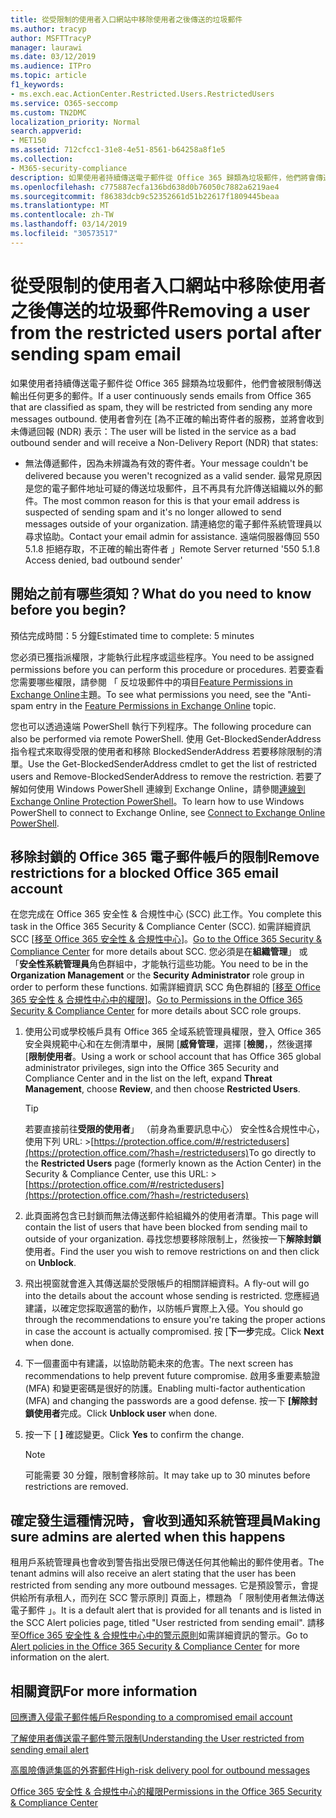 ```yaml
---
title: 從受限制的使用者入口網站中移除使用者之後傳送的垃圾郵件
ms.author: tracyp
author: MSFTTracyP
manager: laurawi
ms.date: 03/12/2019
ms.audience: ITPro
ms.topic: article
f1_keywords:
- ms.exch.eac.ActionCenter.Restricted.Users.RestrictedUsers
ms.service: O365-seccomp
ms.custom: TN2DMC
localization_priority: Normal
search.appverid:
- MET150
ms.assetid: 712cfcc1-31e8-4e51-8561-b64258a8f1e5
ms.collection:
- M365-security-compliance
description: 如果使用者持續傳送電子郵件從 Office 365 歸類為垃圾郵件，他們將會傳送任何更多的郵件限制。
ms.openlocfilehash: c775887ecfa136bd638d0b76050c7882a6219ae4
ms.sourcegitcommit: f86383dcb9c52352661d51b22617f1809445beaa
ms.translationtype: MT
ms.contentlocale: zh-TW
ms.lasthandoff: 03/14/2019
ms.locfileid: "30573517"
---
```

# <a name="removing-a-user-from-the-restricted-users-portal-after-sending-spam-email"></a><span data-ttu-id="a7b96-103">從受限制的使用者入口網站中移除使用者之後傳送的垃圾郵件</span><span class="sxs-lookup"><span data-stu-id="a7b96-103">Removing a user from the restricted users portal after sending spam email</span></span>

<span data-ttu-id="a7b96-104">如果使用者持續傳送電子郵件從 Office 365 歸類為垃圾郵件，他們會被限制傳送輸出任何更多的郵件。</span><span class="sxs-lookup"><span data-stu-id="a7b96-104">If a user continuously sends emails from Office 365 that are classified as spam, they will be restricted from sending any more messages outbound.</span></span> <span data-ttu-id="a7b96-105">使用者會列在 [為不正確的輸出寄件者的服務，並將會收到未傳遞回報 (NDR) 表示：</span><span class="sxs-lookup"><span data-stu-id="a7b96-105">The user will be listed in the service as a bad outbound sender and will receive a Non-Delivery Report (NDR) that states:</span></span>

- <span data-ttu-id="a7b96-106">無法傳遞郵件，因為未辨識為有效的寄件者。</span><span class="sxs-lookup"><span data-stu-id="a7b96-106">Your message couldn't be delivered because you weren't recognized as a valid sender.</span></span> <span data-ttu-id="a7b96-107">最常見原因是您的電子郵件地址可疑的傳送垃圾郵件，且不再具有允許傳送組織以外的郵件。</span><span class="sxs-lookup"><span data-stu-id="a7b96-107">The most common reason for this is that your email address is suspected of sending spam and it's no longer allowed to send messages outside of your organization.</span></span> <span data-ttu-id="a7b96-108">請連絡您的電子郵件系統管理員以尋求協助。</span><span class="sxs-lookup"><span data-stu-id="a7b96-108">Contact your email admin for assistance.</span></span> <span data-ttu-id="a7b96-109">遠端伺服器傳回 550 5.1.8 拒絕存取，不正確的輸出寄件者 」</span><span class="sxs-lookup"><span data-stu-id="a7b96-109">Remote Server returned '550 5.1.8 Access denied, bad outbound sender'</span></span>

## <a name="what-do-you-need-to-know-before-you-begin"></a><span data-ttu-id="a7b96-110">開始之前有哪些須知？</span><span class="sxs-lookup"><span data-stu-id="a7b96-110">What do you need to know before you begin?</span></span>
<span data-ttu-id="a7b96-111"><a name="sectionSection0"> </a></span><span class="sxs-lookup"><span data-stu-id="a7b96-111"></span></span>

<span data-ttu-id="a7b96-112">預估完成時間：5 分鐘</span><span class="sxs-lookup"><span data-stu-id="a7b96-112">Estimated time to complete: 5 minutes</span></span>
  
<span data-ttu-id="a7b96-113">您必須已獲指派權限，才能執行此程序或這些程序。</span><span class="sxs-lookup"><span data-stu-id="a7b96-113">You need to be assigned permissions before you can perform this procedure or procedures.</span></span> <span data-ttu-id="a7b96-114">若要查看您需要哪些權限，請參閱 「 反垃圾郵件中的項目[Feature Permissions in Exchange Online](http://technet.microsoft.com/library/15073ce1-0917-403b-8839-02a2ebc96e16.aspx)主題。</span><span class="sxs-lookup"><span data-stu-id="a7b96-114">To see what permissions you need, see the "Anti-spam entry in the [Feature Permissions in Exchange Online](http://technet.microsoft.com/library/15073ce1-0917-403b-8839-02a2ebc96e16.aspx) topic.</span></span>

<span data-ttu-id="a7b96-115">您也可以透過遠端 PowerShell 執行下列程序。</span><span class="sxs-lookup"><span data-stu-id="a7b96-115">The following procedure can also be performed via remote PowerShell.</span></span> <span data-ttu-id="a7b96-116">使用 Get-BlockedSenderAddress 指令程式來取得受限的使用者和移除 BlockedSenderAddress 若要移除限制的清單。</span><span class="sxs-lookup"><span data-stu-id="a7b96-116">Use the Get-BlockedSenderAddress cmdlet to get the list of restricted users and Remove-BlockedSenderAddress to remove the restriction.</span></span> <span data-ttu-id="a7b96-117">若要了解如何使用 Windows PowerShell 連線到 Exchange Online，請參閱[連線到 Exchange Online Protection PowerShell](https://go.microsoft.com/fwlink/p/?linkid=396554)。</span><span class="sxs-lookup"><span data-stu-id="a7b96-117">To learn how to use Windows PowerShell to connect to Exchange Online, see [Connect to Exchange Online PowerShell](https://go.microsoft.com/fwlink/p/?linkid=396554).</span></span>

## <a name="remove-restrictions-for-a-blocked-office-365-email-account"></a><span data-ttu-id="a7b96-118">移除封鎖的 Office 365 電子郵件帳戶的限制</span><span class="sxs-lookup"><span data-stu-id="a7b96-118">Remove restrictions for a blocked Office 365 email account</span></span>

<span data-ttu-id="a7b96-119">在您完成在 Office 365 安全性 & 合規性中心 (SCC) 此工作。</span><span class="sxs-lookup"><span data-stu-id="a7b96-119">You complete this task in the Office 365 Security & Compliance Center (SCC).</span></span> <span data-ttu-id="a7b96-120">如需詳細資訊 SCC [[移至 Office 365 安全性 & 合規性中心](go-to-the-securitycompliance-center.md)]。</span><span class="sxs-lookup"><span data-stu-id="a7b96-120">[Go to the Office 365 Security & Compliance Center](go-to-the-securitycompliance-center.md) for more details about SCC.</span></span> <span data-ttu-id="a7b96-121">您必須是在**組織管理**」 或 「**安全性系統管理員**角色群組中，才能執行這些功能。</span><span class="sxs-lookup"><span data-stu-id="a7b96-121">You need to be in the **Organization Management** or the **Security Administrator** role group in order to perform these functions.</span></span> <span data-ttu-id="a7b96-122">如需詳細資訊 SCC 角色群組的 [[移至 Office 365 安全性 & 合規性中心中的權限](permissions-in-the-security-and-compliance-center.md)]。</span><span class="sxs-lookup"><span data-stu-id="a7b96-122">[Go to Permissions in the Office 365 Security & Compliance Center](permissions-in-the-security-and-compliance-center.md) for more details about SCC role groups.</span></span>

1. <span data-ttu-id="a7b96-123">使用公司或學校帳戶具有 Office 365 全域系統管理員權限，登入 Office 365 安全與規範中心和在左側清單中，展開 [**威脅管理**，選擇 [**檢閱**，，然後選擇 [**限制使用者**。</span><span class="sxs-lookup"><span data-stu-id="a7b96-123">Using a work or school account that has Office 365 global administrator privileges, sign into the Office 365 Security and Compliance Center and in the list on the left, expand **Threat Management**, choose **Review**, and then choose **Restricted Users**.</span></span>
    
    > [!TIP]
    > <span data-ttu-id="a7b96-124">若要直接前往**受限的使用者**」 （前身為重要訊息中心） 安全性&amp;合規性中心，使用下列 URL: >[https://protection.office.com/#/restrictedusers](https://protection.office.com/?hash=/restrictedusers)</span><span class="sxs-lookup"><span data-stu-id="a7b96-124">To go directly to the **Restricted Users** page (formerly known as the Action Center) in the Security &amp; Compliance Center, use this URL: > [https://protection.office.com/#/restrictedusers](https://protection.office.com/?hash=/restrictedusers)</span></span>

2. <span data-ttu-id="a7b96-125">此頁面將包含已封鎖而無法傳送郵件給組織外的使用者清單。</span><span class="sxs-lookup"><span data-stu-id="a7b96-125">This page will contain the list of users that have been blocked from sending mail to outside of your organization.</span></span>  <span data-ttu-id="a7b96-126">尋找您想要移除限制上，然後按一下**解除封鎖**使用者。</span><span class="sxs-lookup"><span data-stu-id="a7b96-126">Find the user you wish to remove restrictions on and then click on **Unblock**.</span></span>

3. <span data-ttu-id="a7b96-127">飛出視窗就會進入其傳送屬於受限帳戶的相關詳細資料。</span><span class="sxs-lookup"><span data-stu-id="a7b96-127">A fly-out will go into the details about the account whose sending is restricted.</span></span> <span data-ttu-id="a7b96-128">您應經過建議，以確定您採取適當的動作，以防帳戶實際上入侵。</span><span class="sxs-lookup"><span data-stu-id="a7b96-128">You should go through the recommendations to ensure you're taking the proper actions in case the account is actually compromised.</span></span> <span data-ttu-id="a7b96-129">按 [**下一步**完成。</span><span class="sxs-lookup"><span data-stu-id="a7b96-129">Click **Next** when done.</span></span>

4. <span data-ttu-id="a7b96-130">下一個畫面中有建議，以協助防範未來的危害。</span><span class="sxs-lookup"><span data-stu-id="a7b96-130">The next screen has recommendations to help prevent future compromise.</span></span> <span data-ttu-id="a7b96-131">啟用多重要素驗證 (MFA) 和變更密碼是很好的防護。</span><span class="sxs-lookup"><span data-stu-id="a7b96-131">Enabling multi-factor authentication (MFA) and changing the passwords are a good defense.</span></span> <span data-ttu-id="a7b96-132">按一下 **[解除封鎖使用者**完成。</span><span class="sxs-lookup"><span data-stu-id="a7b96-132">Click **Unblock user** when done.</span></span>

5. <span data-ttu-id="a7b96-133">按一下 [ **]** 確認變更。</span><span class="sxs-lookup"><span data-stu-id="a7b96-133">Click **Yes** to confirm the change.</span></span>

    > [!NOTE]
    > <span data-ttu-id="a7b96-134">可能需要 30 分鐘，限制會移除前。</span><span class="sxs-lookup"><span data-stu-id="a7b96-134">It may take up to 30 minutes before restrictions are removed.</span></span> 

## <a name="making-sure-admins-are-alerted-when-this-happens"></a><span data-ttu-id="a7b96-135">確定發生這種情況時，會收到通知系統管理員</span><span class="sxs-lookup"><span data-stu-id="a7b96-135">Making sure admins are alerted when this happens</span></span>

<span data-ttu-id="a7b96-136">租用戶系統管理員也會收到警告指出受限已傳送任何其他輸出的郵件使用者。</span><span class="sxs-lookup"><span data-stu-id="a7b96-136">The tenant admins will also receive an alert stating that the user has been restricted from sending any more outbound messages.</span></span> <span data-ttu-id="a7b96-137">它是預設警示，會提供給所有承租人，而列在 SCC 警示原則] 頁面上，標題為 「 限制使用者無法傳送電子郵件 」。</span><span class="sxs-lookup"><span data-stu-id="a7b96-137">It is a default alert that is provided for all tenants and is listed in the SCC Alert policies page, titled "User restricted from sending email".</span></span> <span data-ttu-id="a7b96-138">請移至[Office 365 安全性 & 合規性中心中的警示原則](https://docs.microsoft.com/en-us/office365/securitycompliance/alert-policies)如需詳細資訊的警示。</span><span class="sxs-lookup"><span data-stu-id="a7b96-138">Go to [Alert policies in the Office 365 Security & Compliance Center](https://docs.microsoft.com/en-us/office365/securitycompliance/alert-policies) for more information on the alert.</span></span>

## <a name="for-more-information"></a><span data-ttu-id="a7b96-139">相關資訊</span><span class="sxs-lookup"><span data-stu-id="a7b96-139">For more information</span></span>

[<span data-ttu-id="a7b96-140">回應遭入侵電子郵件帳戶</span><span class="sxs-lookup"><span data-stu-id="a7b96-140">Responding to a compromised email account</span></span>](responding-to-a-compromised-email-account.md)

[<span data-ttu-id="a7b96-141">了解使用者傳送電子郵件警示限制</span><span class="sxs-lookup"><span data-stu-id="a7b96-141">Understanding the User restricted from sending email alert</span></span>](https://docs.microsoft.com/en-us/office365/securitycompliance/alert-policies)

[<span data-ttu-id="a7b96-142">高風險傳遞集區的外寄郵件</span><span class="sxs-lookup"><span data-stu-id="a7b96-142">High-risk delivery pool for outbound messages</span></span>](high-risk-delivery-pool-for-outbound-messages.md)

[<span data-ttu-id="a7b96-143">Office 365 安全性 & 合規性中心的權限</span><span class="sxs-lookup"><span data-stu-id="a7b96-143">Permissions in the Office 365 Security & Compliance Center</span></span>](permissions-in-the-security-and-compliance-center.md)
